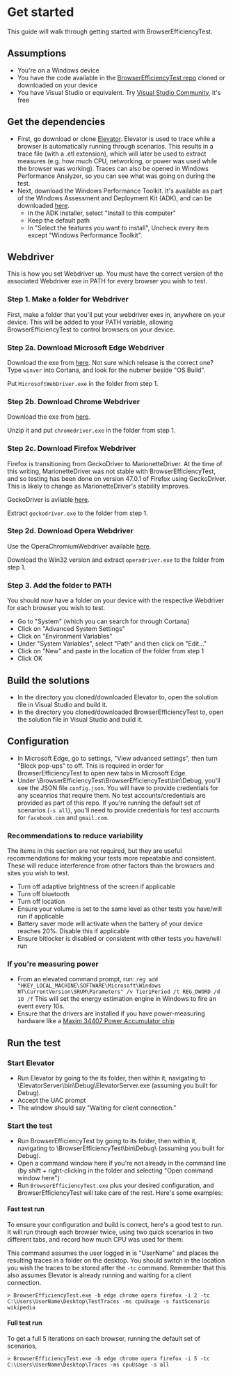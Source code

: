 # Get started

This guide will walk through getting started with BrowserEfficiencyTest.

## Assumptions

* You're on a Windows device
* You have the code available in the [BrowserEfficiencyTest repo](https://github.com/MicrosoftEdge/BrowserEfficiencyTest) cloned or downloaded on your device
* You have Visual Studio or equivalent. Try [Visual Studio Community](https://www.visualstudio.com/en-us/products/visual-studio-community-vs.aspx), it's free

## Get the dependencies

* First, go download or clone [Elevator](https://github.com/MicrosoftEdge/Elevator). Elevator is used to trace while a browser is automatically running through scenarios. This results in a trace file (with a .etl extension), which will later be used to extract measures (e.g. how much CPU, networking, or power was used while the browser was working). Traces can also be opened in Windows Performance Analyzer, so you can see what was going on during the test.
* Next, download the Windows Performance Toolkit. It's available as part of the Windows Assessment and Deployment Kit (ADK), and can be downloaded [here](http://go.microsoft.com/fwlink/p/?LinkId=526740).
    * In the ADK installer, select "Install to this computer"
	* Keep the default path
	* In "Select the features you want to install", Uncheck every item except "Windows Performance Toolkit".

## Webdriver

This is how you set Webdriver up. You must have the correct version of the associated Webdriver exe in PATH for every browser you wish to test.

### Step 1. Make a folder for Webdriver

First, make a folder that you'll put your webdriver exes in, anywhere on your device. This will be added to your PATH variable, allowing BrowserEfficiencyTest to control browsers on your device.

### Step 2a. Download Microsoft Edge Webdriver

Download the exe from [here](https://developer.microsoft.com/en-us/microsoft-edge/tools/webdriver/). Not sure which release is the correct one? Type `winver` into Cortana, and look for the nubmer beside "OS Build".

Put `MicrosoftWebDriver.exe` in the folder from step 1.

### Step 2b. Download Chrome Webdriver

Download the exe from [here](https://sites.google.com/a/chromium.org/chromedriver/downloads).

Unzip it and put `chromedriver.exe` in the folder from step 1.

### Step 2c. Download Firefox Webdriver

Firefox is transitioning from GeckoDriver to MarionetteDriver. At the time of this writing, MarionetteDriver was not stable with BrowserEfficiencyTest, and so testing has been done on version 47.0.1 of Firefox using GeckoDriver. This is likely to change as MarionetteDriver's stability improves.

GeckoDriver is avilable [here](https://github.com/mozilla/geckodriver/releases).

Extract `geckodriver.exe` to the folder from step 1.

### Step 2d. Download Opera Webdriver

Use the OperaChromiumWebdriver available [here](https://github.com/operasoftware/operachromiumdriver/releases).

Download the Win32 version and extract `operadriver.exe` to the folder from step 1.

### Step 3. Add the folder to PATH

You should now have a folder on your device with the respective Webdriver for each browser you wish to test.

* Go to "System" (which you can search for through Cortana)
* Click on "Advanced System Settings"
* Click on "Environment Variables"
* Under "System Variables", select "Path" and then click on "Edit..."
* Click on "New" and paste in the location of the folder from step 1
* Click OK

## Build the solutions

* In the directory you cloned/downloaded Elevator to, open the solution file in Visual Studio and build it.
* In the directory you cloned/downloaded BrowserEfficiencyTest to, open the solution file in Visual Studio and build it.

## Configuration

* In Microsoft Edge, go to settings, "View advanced settings", then turn "Block pop-ups" to off. This is required in order for BrowserEfficiencyTest to open new tabs in Microsoft Edge.
* Under \BrowserEfficiencyTest\BrowserEfficiencyTest\bin\Debug, you'll see the JSON file `config.json`. You will have to provide credentials for any sceanrios that require them. No test accounts/credentials are provided as part of this repo. If you're running the default set of scenarios (`-s all`), you'll need to provide credentials for test accounts for `facebook.com` and `gmail.com`.

### Recommendations to reduce variability

The items in this section are not required, but they are useful recommendations for making your tests more repeatable and consistent. These will reduce interference from other factors than the browsers and sites you wish to test.

* Turn off adaptive brightness of the screen if applicable
* Turn off bluetooth
* Turn off location
* Ensure your volume is set to the same level as other tests you have/will run if applicable
* Battery saver mode will activate when the battery of your device reaches 20%. Disable this if applicable
* Ensure bitlocker is disabled or consistent with other tests you have/will run

### If you're measuring power

* From an elevated command prompt, run:
    `reg add "HKEY_LOCAL_MACHINE\SOFTWARE\Microsoft\Windows NT\CurrentVersion\SRUM\Parameters" /v Tier1Period /t REG_DWORD /d 10 /f`
	This will set the energy estimation engine in Windows to fire an event every 10s.
* Ensure that the drivers are installed if you have power-measuring hardware like a [Maxim 34407 Power Accumulator chip](https://www.maximintegrated.com/en/products/analog/amplifiers/MAX34407.html)

## Run the test

### Start Elevator

* Run Elevator by going to the its folder, then within it, navigating to \ElevatorServer\bin\Debug\ElevatorServer.exe (assuming you built for Debug).
* Accept the UAC prompt
* The window should say "Waiting for client connection."

### Start the test

* Run BrowserEfficiencyTest by going to its folder, then within it, navigating to \BrowserEfficiencyTest\bin\Debug\ (assuming you built for Debug).
* Open a command window here if you're not already in the command line (by shift + right-clicking in the folder and selecting "Open command window here")
* Run `BrowserEfficiencyTest.exe` plus your desired configuration, and BrowserEfficiencyTest will take care of the rest. Here's some examples:

#### Fast test run

To ensure your configuration and build is correct, here's a good test to run. It will run through each browser twice, using two quick scenarios in two different tabs, and record how much CPU was used for them:

This command assumes the user logged in is "UserName" and places the resulting traces in a folder on the desktop. You should switch in the location you wish the traces to be stored after the `-tc` command. Remember that this also assumes Elevator is already running and waiting for a client connection.

```
> BrowserEfficiencyTest.exe -b edge chrome opera firefox -i 2 -tc C:\Users\UserName\Desktop\TestTraces -ms cpuUsage -s fastScenario wikipedia
```

#### Full test run

To get a full 5 iterations on each browser, running the default set of scenarios, 

```
> BrowserEfficiencyTest.exe -b edge chrome opera firefox -i 5 -tc C:\Users\UserName\Desktop\Traces -ms cpuUsage -s all
```